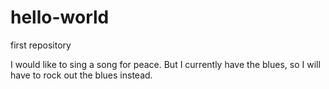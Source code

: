 # hello-world
first repository

I would like to sing a song for peace. But I currently have the blues, so I will have to rock out the blues instead. 
